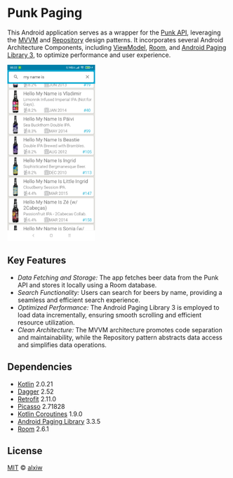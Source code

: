 # Punk Paging

This Android application serves as a wrapper for the [Punk API](https://github.com/alxiw/punkapi), leveraging the [MVVM](https://developer.android.com/jetpack/guide#recommended-app-arch) and [Repository](https://developer.android.com/jetpack/guide#recommended-app-arch) design patterns. It incorporates several Android Architecture Components, including [ViewModel](https://developer.android.com/topic/libraries/architecture/viewmodel), [Room](https://developer.android.com/topic/libraries/architecture/room), and [Android Paging Library 3](https://developer.android.com/topic/libraries/architecture/paging/v3-overview), to optimize performance and user experience.

<img src="img/sample.jpg" alt="drawing" width="200"/>

## Key Features
* *Data Fetching and Storage:* The app fetches beer data from the Punk API and stores it locally using a Room database.
* *Search Functionality:* Users can search for beers by name, providing a seamless and efficient search experience.
* *Optimized Performance:* The Android Paging Library 3 is employed to load data incrementally, ensuring smooth scrolling and efficient resource utilization.
* *Clean Architecture:* The MVVM architecture promotes code separation and maintainability, while the Repository pattern abstracts data access and simplifies data operations.

## Dependencies

* [Kotlin](https://github.com/JetBrains/kotlin) 2.0.21
* [Dagger](https://github.com/google/dagger) 2.52
* [Retrofit](https://github.com/square/retrofit) 2.11.0
* [Picasso](https://github.com/bumptech/glide) 2.71828
* [Kotlin Coroutines](https://github.com/Kotlin/kotlinx.coroutines) 1.9.0
* [Android Paging Library](https://developer.android.com/topic/libraries/architecture/paging/v3-overview) 3.3.5
* [Room](https://developer.android.com/topic/libraries/architecture/room) 2.6.1

## License

[MIT](LICENSE) © [alxiw](https://github.com/alxiw)
